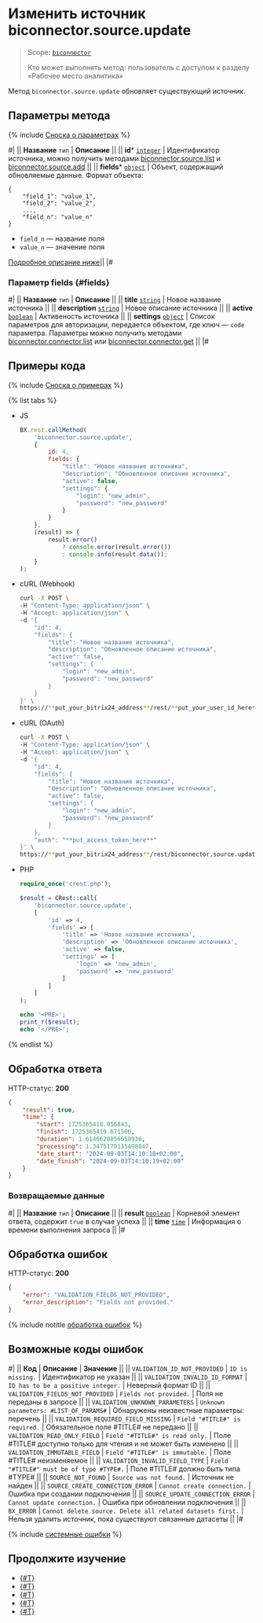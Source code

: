 # Изменить источник biconnector.source.update

> Scope: [`biconnector`](../../scopes/permissions.md)
>
> Кто может выполнять метод: пользователь с доступом к разделу «Рабочее место аналитика»

Метод `biconnector.source.update` обновляет существующий источник.

## Параметры метода

{% include [Сноска о параметрах](../../../_includes/required.md) %}

#|
|| **Название**
`тип` | **Описание** ||
|| **id***
[`integer`](../../data-types.md) | Идентификатор источника, можно получить методами [biconnector.source.list](./biconnector-source-list.md) и [biconnector.source.add](./biconnector-source-add.md) ||
|| **fields***
[`object`](../../data-types.md) | Объект, содержащий обновляемые данные.
Формат объекта: 

```
{
    "field_1": "value_1",
    "field_2": "value_2",
    ...,
    "field_n": "value_n"
}
```

- `field_n` — название поля
- `value_n` — значение поля

[Подробное описание ниже](#fields)||
|#

### Параметр fields {#fields}

#|
|| **Название**
`тип` | **Описание** ||
|| **title**
[`string`](../../data-types.md) | Новое название источника ||
|| **description**
[`string`](../../data-types.md) | Новое описание источника ||
|| **active**
[`boolean`](../../data-types.md) | Активеность источника ||
|| **settings**
[`object`](../../data-types.md) | Список параметров для авторизации, передается объектом, где ключ — `code` параметра. 
Параметры можно получить методами [biconnector.connector.list](../connector/biconnector-connector-list.md) или [biconnector.connector.get](../connector/biconnector-connector-get.md) ||
|#

## Примеры кода

{% include [Сноска о примерах](../../../_includes/examples.md) %}


{% list tabs %}

- JS

    ```js
    BX.rest.callMethod(
        'biconnector.source.update',
        {
            id: 4,
            fields: {
                "title": "Новое название источника",
                "description": "Обновленное описание источника",
                "active": false,
                "settings": {
                    "login": "new_admin",
                    "password": "new_password"
                }
            }
        },
        (result) => {
            result.error()
                ? console.error(result.error())
                : console.info(result.data());
        }
    );
    ```

- cURL (Webhook)

    ```bash
    curl -X POST \
    -H "Content-Type: application/json" \
    -H "Accept: application/json" \
    -d '{
        "id": 4,
        "fields": {
            "title": "Новое название источника",
            "description": "Обновленное описание источника",
            "active": false,
            "settings": {
                "login": "new_admin",
                "password": "new_password"
            }
        }
    }' \
    https://**put_your_bitrix24_address**/rest/**put_your_user_id_here**/**put_your_webbhook_here**/biconnector.source.update
    ```

- cURL (OAuth)

    ```bash
    curl -X POST \
    -H "Content-Type: application/json" \
    -H "Accept: application/json" \
    -d '{
        "id": 4,
        "fields": {
            "title": "Новое название источника",
            "description": "Обновленное описание источника",
            "active": false,
            "settings": {
                "login": "new_admin",
                "password": "new_password"
            }
        },
        "auth": "**put_access_token_here**"
    }' \
    https://**put_your_bitrix24_address**/rest/biconnector.source.update
    ```

- PHP

    ```php
    require_once('crest.php');

    $result = CRest::call(
        'biconnector.source.update',
        [
            'id' => 4,
            'fields' => [
                'title' => 'Новое название источника',
                'description' => 'Обновленное описание источника',
                'active' => false,
                'settings' => [
                    'login' => 'new_admin',
                    'password' => 'new_password'
                ]
            ]
        ]
    );

    echo '<PRE>';
    print_r($result);
    echo '</PRE>';
    ```

{% endlist %}

## Обработка ответа

HTTP-статус: **200**

```json
{
    "result": true,
    "time": {
        "start": 1725365418.056843,
        "finish": 1725365419.671506,
        "duration": 1.6146628856658936,
        "processing": 1.3475170135498047,
        "date_start": "2024-09-03T14:10:18+02:00",
        "date_finish": "2024-09-03T14:10:19+02:00"
    }
}
```

### Возвращаемые данные

#|
|| **Название**
`тип` | **Описание** ||
|| **result**
[`boolean`](../../data-types.md) | Корневой элемент ответа, содержит `true` в случае успеха ||
|| **time**
[`time`](../../data-types.md#time) | Информация о времени выполнения запроса ||
|#

## Обработка ошибок

HTTP-статус: **200**

```json
{
    "error": "VALIDATION_FIELDS_NOT_PROVIDED",
    "error_description": "Fields not provided."
}
```

{% include notitle [обработка ошибок](../../../_includes/error-info.md) %}

## Возможные коды ошибок

#|
|| **Код** | **Описание** | **Значение** ||
|| `VALIDATION_ID_NOT_PROVIDED` | `ID is missing.` | Идентификатор не указан ||
|| `VALIDATION_INVALID_ID_FORMAT` | `ID has to be a positive integer.` | Неверный формат ID ||
|| `VALIDATION_FIELDS_NOT_PROVIDED` | `Fields not provided.` | Поля не переданы в запросе ||
|| `VALIDATION_UNKNOWN_PARAMETERS` | `Unknown parameters: #LIST_OF_PARAMS#` | Обнаружены неизвестные параметры: перечень ||
|| `VALIDATION_REQUIRED_FIELD_MISSING` | `Field "#TITLE#" is required.` | Обязательное поле #TITLE# не передано ||
|| `VALIDATION_READ_ONLY_FIELD` | `Field "#TITLE#" is read only.` | Поле #TITLE# доступно только для чтения и не может быть изменено ||
|| `VALIDATION_IMMUTABLE_FIELD` | `Field "#TITLE#" is immutable.` | Поле #TITLE# неизменяемое ||
|| `VALIDATION_INVALID_FIELD_TYPE` | `Field "#TITLE#" must be of type #TYPE#.` | Поле #TITLE# должно быть типа #TYPE# ||
|| `SOURCE_NOT_FOUND` | `Source was not found.` | Источник не найден ||
|| `SOURCE_CREATE_CONNECTION_ERROR` | `Cannot create connection.` | Ошибка при создании подключения ||
|| `SOURCE_UPDATE_CONNECTION_ERROR` | `Cannot update connection.` | Ошибка при обновлении подключения ||
|| `BX_ERROR` | `Cannot delete source. Delete all related datasets first.` | Нельзя удалить источник, пока существуют связанные датасеты ||
|#

{% include [системные ошибки](../../../_includes/system-errors.md) %}

## Продолжите изучение

- [{#T}](./biconnector-source-add.md)
- [{#T}](./biconnector-source-get.md)
- [{#T}](./biconnector-source-list.md)
- [{#T}](./biconnector-source-delete.md)
- [{#T}](./biconnector-source-fields.md)